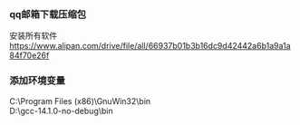 ### qq邮箱下载压缩包
安装所有软件    
https://www.alipan.com/drive/file/all/66937b01b3b16dc9d42442a6b1a9a1a84f70e26f    

### 添加环境变量
C:\Program Files (x86)\GnuWin32\bin    
D:\gcc-14.1.0-no-debug\bin    
